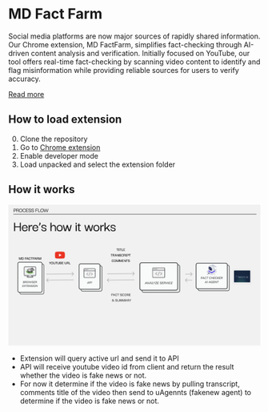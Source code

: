 # MD Fact Farm
Social media platforms are now major sources of rapidly shared information. Our Chrome extension, MD FactFarm, simplifies fact-checking through AI-driven content analysis and verification. Initially focused on YouTube, our tool offers real-time fact-checking by scanning video content to identify and flag misinformation while providing reliable sources for users to verify accuracy.

[Read more](https://devpost.com/software/md-factfarm?ref_content=user-portfolio&ref_feature=in_progress)

## How to load extension
0. Clone the repository
1. Go to [Chrome extension](chrome://extensions/)
3. Enable developer mode
4. Load unpacked and select the extension folder


## How it works
![Image](./image.png)
- Extension will query active url and send it to API
- API will receive youtube video id from client and return the result whether the video is fake news or not. 
- For now it determine if the video is fake news by pulling transcript, comments title of the video then send to uAgennts (fakenew agent) to determine if the video is fake news or not.